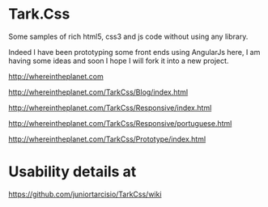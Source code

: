 # Tark.Css
Some samples of rich html5, css3 and js code without using any library.

Indeed I have been prototyping some front ends using AngularJs here, I am having some ideas and soon I hope I will fork it into a new project.

http://whereintheplanet.com

http://whereintheplanet.com/TarkCss/Blog/index.html

http://whereintheplanet.com/TarkCss/Responsive/index.html

http://whereintheplanet.com/TarkCss/Responsive/portuguese.html

http://whereintheplanet.com/TarkCss/Prototype/index.html


# Usability details at

https://github.com/juniortarcisio/TarkCss/wiki
